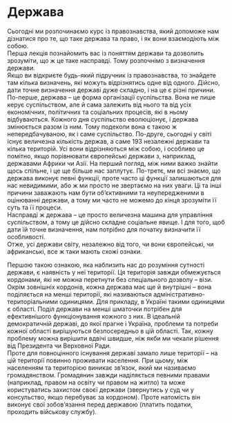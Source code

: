 # Держава

Сьогодні ми розпочинаємо курс із правознавства, який допоможе нам дізнатися про
те, що таке держава та право, і як вони взаємодіють між собою.      
Перша лекція познайомить вас із поняттям держави та дозволить зрозуміти, що ж це
таке насправді. Тому розпочнімо з визначення держави.       
Якщо ви відкриєте будь-який підручник із правознавства, то знайдете там кілька
визначень, які можуть відрізнятись одне від одного. Дійсно, дати точне визначення державі
дуже складно, і на це є різні причини. По-перше, держава – це форма організації
суспільства. Вона не лише керує суспільством, але й сама залежить від нього та від усіх
економічних, політичних та соціальних процесів, які в ньому відбуваються. Кожного дня
суспільство еволюціонує, і держава змінюється разом із ним. Тому подеколи вона є такою ж
непередбачуваною, як і саме суспільство. По-друге, сьогодні у світі існує величезна кількість
держав, а саме 193 незалежні держави та кілька територій. Усі вони відрізняються між
собою, і особливо це помітно, якщо порівнювати європейські держави з, наприклад,
державами Африки чи Азії. На перший погляд, між ними важко знайти щось спільне, і це ще
більше нас заплутує. По-третє, ми всі знаємо, що держава виконує певні функції, проте часто
ці функції залишаються для нас невидимими, або ж ми просто не звертаємо на них уваги. Ці
та інші причини заважають нам бути об’єктивними та неупередженими в оцінюванні
держави, а тому ми часто не можемо до кінця зрозуміти її суть та її процеси.        
Насправді ж держава – це просто величезна машина для управління суспільством, а
тому це дійсно складне соціальне явище. І для того, щоб дати їй точне визначення, нам
потрібно для початку визначити її особливості.          
Отже, усі держави світу, незалежно від того, чи вони європейські, чи африканські, все
ж таки мають схожі ознаки.      

Першою такою ознакою, яка наблизить нас до розуміння сутності держави, є
наявність у неї території. Ця територія завжди обмежується кордонами, які не можна
перетнути без спеціального дозволу – візи. Окрім зовнішніх кордонів, кожна держава має ще
й внутрішні – вона поділяється на менші території, які називаються адміністративно-
територіальними одиницями. Для прикладу, в Україні такими одиницями є області. Поділ
держави на менші шматочки потрібен для ефективнішого функціонування кожного з них. В
ідеальній демократичній державі, до якої прагне і Україна, проблеми та потреби кожної
області вирішуються безпосередньо в цій області. Так, кожну проблему можна вирішити
вдвічі швидше, ніж якби ми чекали рішення від Президента чи Верховної Ради.     
Проте для повноцінного існування державі замало лише території – на цій території
повинно проживати населення. При цьому, між населенням та територією виникає зв’язок,
який ми називаємо громадянством. Громадянин завжди наділяється певними правами
(наприклад, правом на освіту чи правом на житло) та може користуватись захистом своєї
держави (звернутись у суд чи у консульство, якщо перебуває за кордоном). Проте натомість
він виконує свої зобов’язання перед державою (платить податки, проходить військову
службу).        


